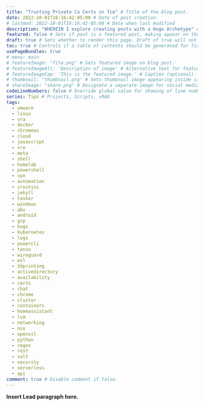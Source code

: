 ```yaml
---
title: "Trusting Private Ca Certs in Tce" # Title of the blog post.
date: 2022-10-01T16:16:42-05:00 # Date of post creation.
# lastmod: 2022-10-01T16:16:42-05:00 # Date when last modified
description: "WHEREIN I explore creating posts with a Hugo Archetype" # Description used for search engine.
featured: false # Sets if post is a featured post, making appear on the home page side bar.
draft: true # Sets whether to render this page. Draft of true will not be rendered.
toc: true # Controls if a table of contents should be generated for first-level links automatically.
usePageBundles: true
# menu: main
# featureImage: "file.png" # Sets featured image on blog post.
# featureImageAlt: 'Description of image' # Alternative text for featured image.
# featureImageCap: 'This is the featured image.' # Caption (optional).
# thumbnail: "thumbnail.png" # Sets thumbnail image appearing inside card on homepage.
# shareImage: "share.png" # Designate a separate image for social media sharing.
codeLineNumbers: false # Override global value for showing of line numbers within code block.
series: Tips # Projects, Scripts, vRA8
tags:
  - vmware
  - linux
  - vra
  - docker
  - chromeos
  - cloud
  - javascript
  - vro
  - meta
  - shell
  - homelab
  - powershell
  - vpn
  - automation
  - crostini
  - jekyll
  - tasker
  - windows
  - abx
  - android
  - gcp
  - hugo
  - kubernetes
  - logs
  - powercli
  - tanzu
  - wireguard
  - wsl
  - 3dprinting
  - activedirectory
  - availability
  - certs
  - chat
  - chrome
  - cluster
  - containers
  - homeassistant
  - lcm
  - networking
  - nsx
  - openssl
  - python
  - regex
  - rest
  - salt
  - security
  - serverless
  - api
comment: true # Disable comment if false.
---
```


**Insert Lead paragraph here.**

